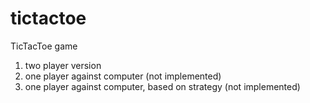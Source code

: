 # tictactoe
TicTacToe game<br>
1) two player version<br>
2) one player against computer (not implemented)<br>
3) one player against computer, based on strategy (not implemented)

